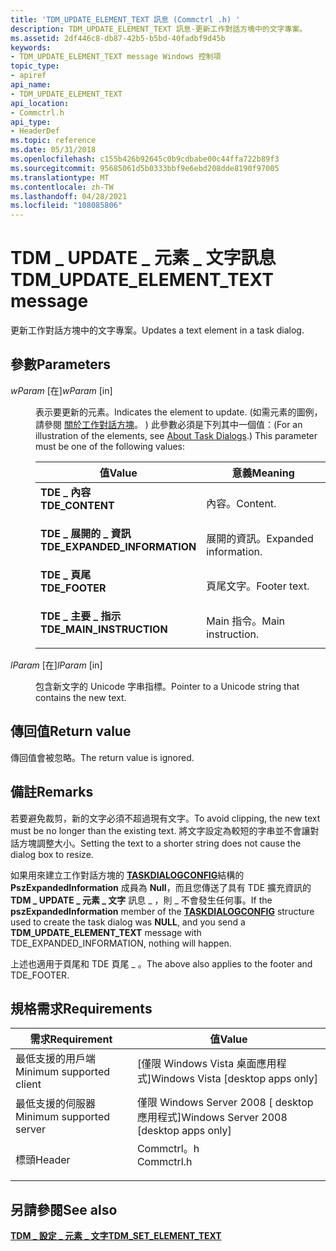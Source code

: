```yaml
---
title: 'TDM_UPDATE_ELEMENT_TEXT 訊息 (Commctrl .h) '
description: TDM_UPDATE_ELEMENT_TEXT 訊息-更新工作對話方塊中的文字專案。
ms.assetid: 2df446c8-db87-42b5-b5bd-40fadbf9d45b
keywords:
- TDM_UPDATE_ELEMENT_TEXT message Windows 控制項
topic_type:
- apiref
api_name:
- TDM_UPDATE_ELEMENT_TEXT
api_location:
- Commctrl.h
api_type:
- HeaderDef
ms.topic: reference
ms.date: 05/31/2018
ms.openlocfilehash: c155b426b92645c0b9cdbabe00c44ffa722b89f3
ms.sourcegitcommit: 95685061d5b0333bbf9e6ebd208dde8190f97005
ms.translationtype: MT
ms.contentlocale: zh-TW
ms.lasthandoff: 04/28/2021
ms.locfileid: "108085806"
---
```

# <a name="tdm_update_element_text-message"></a><span data-ttu-id="67f1b-104">TDM \_ UPDATE \_ 元素 \_ 文字訊息</span><span class="sxs-lookup"><span data-stu-id="67f1b-104">TDM\_UPDATE\_ELEMENT\_TEXT message</span></span>

<span data-ttu-id="67f1b-105">更新工作對話方塊中的文字專案。</span><span class="sxs-lookup"><span data-stu-id="67f1b-105">Updates a text element in a task dialog.</span></span>

## <a name="parameters"></a><span data-ttu-id="67f1b-106">參數</span><span class="sxs-lookup"><span data-stu-id="67f1b-106">Parameters</span></span>

<dl> <dt>

<span data-ttu-id="67f1b-107">*wParam* \[在\]</span><span class="sxs-lookup"><span data-stu-id="67f1b-107">*wParam* \[in\]</span></span>
</dt> <dd>

<span data-ttu-id="67f1b-108">表示要更新的元素。</span><span class="sxs-lookup"><span data-stu-id="67f1b-108">Indicates the element to update.</span></span> <span data-ttu-id="67f1b-109"> (如需元素的圖例，請參閱 [關於工作對話方塊](task-dialogs-overview.md)。 ) 此參數必須是下列其中一個值：</span><span class="sxs-lookup"><span data-stu-id="67f1b-109">(For an illustration of the elements, see [About Task Dialogs](task-dialogs-overview.md).) This parameter must be one of the following values:</span></span>



| <span data-ttu-id="67f1b-110">值</span><span class="sxs-lookup"><span data-stu-id="67f1b-110">Value</span></span>                                                                                                                                                                                           | <span data-ttu-id="67f1b-111">意義</span><span class="sxs-lookup"><span data-stu-id="67f1b-111">Meaning</span></span>                          |
|-------------------------------------------------------------------------------------------------------------------------------------------------------------------------------------------------|----------------------------------|
| <span id="TDE_CONTENT"></span><span id="tde_content"></span><dl> <span data-ttu-id="67f1b-112"><dt>**TDE \_ 內容**</dt></span><span class="sxs-lookup"><span data-stu-id="67f1b-112"><dt>**TDE\_CONTENT**</dt></span></span> </dl>                                         | <span data-ttu-id="67f1b-113">內容。</span><span class="sxs-lookup"><span data-stu-id="67f1b-113">Content.</span></span><br/>              |
| <span id="TDE_EXPANDED_INFORMATION"></span><span id="tde_expanded_information"></span><dl> <span data-ttu-id="67f1b-114"><dt>**TDE \_ 展開的 \_ 資訊**</dt></span><span class="sxs-lookup"><span data-stu-id="67f1b-114"><dt>**TDE\_EXPANDED\_INFORMATION**</dt></span></span> </dl> | <span data-ttu-id="67f1b-115">展開的資訊。</span><span class="sxs-lookup"><span data-stu-id="67f1b-115">Expanded information.</span></span><br/> |
| <span id="TDE_FOOTER"></span><span id="tde_footer"></span><dl> <span data-ttu-id="67f1b-116"><dt>**TDE \_ 頁尾**</dt></span><span class="sxs-lookup"><span data-stu-id="67f1b-116"><dt>**TDE\_FOOTER**</dt></span></span> </dl>                                            | <span data-ttu-id="67f1b-117">頁尾文字。</span><span class="sxs-lookup"><span data-stu-id="67f1b-117">Footer text.</span></span><br/>          |
| <span id="TDE_MAIN_INSTRUCTION"></span><span id="tde_main_instruction"></span><dl> <span data-ttu-id="67f1b-118"><dt>**TDE \_ 主要 \_ 指示**</dt></span><span class="sxs-lookup"><span data-stu-id="67f1b-118"><dt>**TDE\_MAIN\_INSTRUCTION**</dt></span></span> </dl>             | <span data-ttu-id="67f1b-119">Main 指令。</span><span class="sxs-lookup"><span data-stu-id="67f1b-119">Main instruction.</span></span><br/>     |



 

</dd> <dt>

<span data-ttu-id="67f1b-120">*lParam* \[在\]</span><span class="sxs-lookup"><span data-stu-id="67f1b-120">*lParam* \[in\]</span></span>
</dt> <dd>

<span data-ttu-id="67f1b-121">包含新文字的 Unicode 字串指標。</span><span class="sxs-lookup"><span data-stu-id="67f1b-121">Pointer to a Unicode string that contains the new text.</span></span>

</dd> </dl>

## <a name="return-value"></a><span data-ttu-id="67f1b-122">傳回值</span><span class="sxs-lookup"><span data-stu-id="67f1b-122">Return value</span></span>

<span data-ttu-id="67f1b-123">傳回值會被忽略。</span><span class="sxs-lookup"><span data-stu-id="67f1b-123">The return value is ignored.</span></span>

## <a name="remarks"></a><span data-ttu-id="67f1b-124">備註</span><span class="sxs-lookup"><span data-stu-id="67f1b-124">Remarks</span></span>

<span data-ttu-id="67f1b-125">若要避免裁剪，新的文字必須不超過現有文字。</span><span class="sxs-lookup"><span data-stu-id="67f1b-125">To avoid clipping, the new text must be no longer than the existing text.</span></span> <span data-ttu-id="67f1b-126">將文字設定為較短的字串並不會讓對話方塊調整大小。</span><span class="sxs-lookup"><span data-stu-id="67f1b-126">Setting the text to a shorter string does not cause the dialog box to resize.</span></span>

<span data-ttu-id="67f1b-127">如果用來建立工作對話方塊的 [**TASKDIALOGCONFIG**](/windows/desktop/api/Commctrl/ns-commctrl-taskdialogconfig)結構的 **PszExpandedInformation** 成員為 **Null**，而且您傳送了具有 TDE 擴充資訊的 **TDM \_ UPDATE \_ 元素 \_ 文字** 訊息 \_ ，則 \_ 不會發生任何事。</span><span class="sxs-lookup"><span data-stu-id="67f1b-127">If the **pszExpandedInformation** member of the [**TASKDIALOGCONFIG**](/windows/desktop/api/Commctrl/ns-commctrl-taskdialogconfig) structure used to create the task dialog was **NULL**, and you send a **TDM\_UPDATE\_ELEMENT\_TEXT** message with TDE\_EXPANDED\_INFORMATION, nothing will happen.</span></span>

<span data-ttu-id="67f1b-128">上述也適用于頁尾和 TDE 頁尾 \_ 。</span><span class="sxs-lookup"><span data-stu-id="67f1b-128">The above also applies to the footer and TDE\_FOOTER.</span></span>

## <a name="requirements"></a><span data-ttu-id="67f1b-129">規格需求</span><span class="sxs-lookup"><span data-stu-id="67f1b-129">Requirements</span></span>



| <span data-ttu-id="67f1b-130">需求</span><span class="sxs-lookup"><span data-stu-id="67f1b-130">Requirement</span></span> | <span data-ttu-id="67f1b-131">值</span><span class="sxs-lookup"><span data-stu-id="67f1b-131">Value</span></span> |
|-------------------------------------|---------------------------------------------------------------------------------------|
| <span data-ttu-id="67f1b-132">最低支援的用戶端</span><span class="sxs-lookup"><span data-stu-id="67f1b-132">Minimum supported client</span></span><br/> | <span data-ttu-id="67f1b-133">\[僅限 Windows Vista 桌面應用程式\]</span><span class="sxs-lookup"><span data-stu-id="67f1b-133">Windows Vista \[desktop apps only\]</span></span><br/>                                        |
| <span data-ttu-id="67f1b-134">最低支援的伺服器</span><span class="sxs-lookup"><span data-stu-id="67f1b-134">Minimum supported server</span></span><br/> | <span data-ttu-id="67f1b-135">僅限 Windows Server 2008 \[ desktop 應用程式\]</span><span class="sxs-lookup"><span data-stu-id="67f1b-135">Windows Server 2008 \[desktop apps only\]</span></span><br/>                                  |
| <span data-ttu-id="67f1b-136">標頭</span><span class="sxs-lookup"><span data-stu-id="67f1b-136">Header</span></span><br/>                   | <dl> <span data-ttu-id="67f1b-137"><dt>Commctrl。h</dt></span><span class="sxs-lookup"><span data-stu-id="67f1b-137"><dt>Commctrl.h</dt></span></span> </dl> |



## <a name="see-also"></a><span data-ttu-id="67f1b-138">另請參閱</span><span class="sxs-lookup"><span data-stu-id="67f1b-138">See also</span></span>

<dl> <dt>

[<span data-ttu-id="67f1b-139">**TDM \_ 設定 \_ 元素 \_ 文字**</span><span class="sxs-lookup"><span data-stu-id="67f1b-139">**TDM\_SET\_ELEMENT\_TEXT**</span></span>](tdm-set-element-text.md)
</dt> </dl>

 

 





